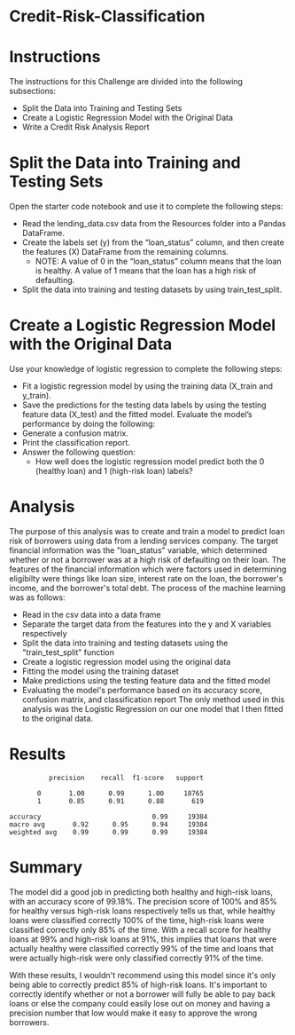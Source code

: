 # Credit-Risk-Classification

# Instructions
The instructions for this Challenge are divided into the following subsections:
  - Split the Data into Training and Testing Sets
  - Create a Logistic Regression Model with the Original Data
  - Write a Credit Risk Analysis Report

# Split the Data into Training and Testing Sets
Open the starter code notebook and use it to complete the following steps:
 - Read the lending_data.csv data from the Resources folder into a Pandas DataFrame.
  - Create the labels set (y) from the “loan_status” column, and then create the features (X) DataFrame from the remaining columns.
    - NOTE: A value of 0 in the “loan_status” column means that the loan is healthy. A value of 1 means that the loan has a high risk of defaulting.
  - Split the data into training and testing datasets by using train_test_split.

# Create a Logistic Regression Model with the Original Data
Use your knowledge of logistic regression to complete the following steps:
  - Fit a logistic regression model by using the training data (X_train and y_train).
  - Save the predictions for the testing data labels by using the testing feature data (X_test) and the fitted model.
Evaluate the model’s performance by doing the following:
- Generate a confusion matrix.
- Print the classification report.
- Answer the following question:
    - How well does the logistic regression model predict both the 0 (healthy loan) and 1 (high-risk loan) labels?
 
# Analysis
The purpose of this analysis was to create and train a model to predict loan risk of borrowers using data from a lending services company. The target financial information was the "loan_status" variable, which determined whether or not a borrower was at a high risk of defaulting on their loan. The features of the financial information which were factors used in determining eligibilty were things like loan size, interest rate on the loan, the borrower's income, and the borrower's total debt. 
The process of the machine learning was as follows:
  - Read in the csv data into a data frame
  - Separate the target data from the features into the y and X variables respectively
  - Split the data into training and testing datasets using the "train_test_split" function
  - Create a logistic regression model using the original data
  - Fitting the model using the training dataset
  - Make predictions using the testing feature data and the fitted model
  - Evaluating the model's performance based on its accuracy score, confusion matrix, and classification report
The only method used in this analysis was the Logistic Regression on our one model that I then fitted to the original data. 
  
# Results
              precision    recall  f1-score   support

           0       1.00      0.99      1.00     18765
           1       0.85      0.91      0.88       619

    accuracy                            0.99     19384
    macro avg       0.92      0.95      0.94     19384
    weighted avg    0.99      0.99      0.99     19384

# Summary
The model did a good job in predicting both healthy and high-risk loans, with an accuracy score of 99.18%. 
The precision score of 100% and 85% for healthy versus high-risk loans respectively tells us that, while healthy loans were classified correctly 100% of the time, high-risk loans were classified correctly only 85% of the time.
With a recall score for healthy loans at 99% and high-risk loans at 91%, this implies that loans that were actually healthy were classified correctly 99% of the time and loans that were actually high-risk were only classified correctly 91% of the time. 

With these results, I wouldn't recommend using this model since it's only being able to correctly predict 85% of high-risk loans. It's important to correctly identify whether or not a borrower will fully be able to pay back loans 
or else the company could easily lose out on money and having a precision number that low would make it easy to approve the wrong borrowers.